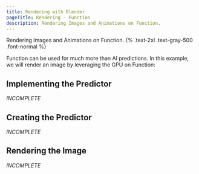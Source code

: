 ```yaml
---
title: Rendering with Blender
pageTitle: Rendering - Function
description: Rendering Images and Animations on Function.
---
```


Rendering Images and Animations on Function. {% .text-2xl .text-gray-500 .font-normal %}

Function can be used for much more than AI predictions. In this example, we will render an image by leveraging the GPU on Function:

## Implementing the Predictor
*INCOMPLETE*

## Creating the Predictor
*INCOMPLETE*

## Rendering the Image
*INCOMPLETE*